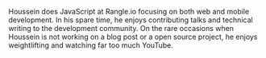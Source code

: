 Houssein does JavaScript at Rangle.io focusing on both web and mobile development. In his spare time, he enjoys contributing talks and technical writing to the development community. On the rare occasions when Houssein is not working on a blog post or a open source project, he enjoys weightlifting and watching far too much YouTube.
